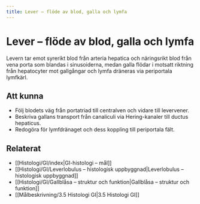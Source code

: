 ```yaml
---
title: Lever – flöde av blod, galla och lymfa
---
```


# Lever – flöde av blod, galla och lymfa

Levern tar emot syrerikt blod från arteria hepatica och näringsrikt blod från vena porta som blandas i sinusoiderna, medan galla flödar i motsatt riktning från hepatocyter mot gallgångar och lymfa dräneras via periportala lymfkärl.

## Att kunna
- Följ blodets väg från portatriad till centralven och vidare till levervener.
- Beskriva gallans transport från canaliculi via Hering-kanaler till ductus hepaticus.
- Redogöra för lymfdränaget och dess koppling till periportala fält.

## Relaterat
- [[Histologi/GI/index|GI-histologi – mål]]
- [[Histologi/GI/Leverlobulus – histologisk uppbyggnad|Leverlobulus – histologisk uppbyggnad]]
- [[Histologi/GI/Gallblåsa – struktur och funktion|Gallblåsa – struktur och funktion]]
- [[Målbeskrivning/3.5 Histologi GI|3.5 Histologi GI]]
